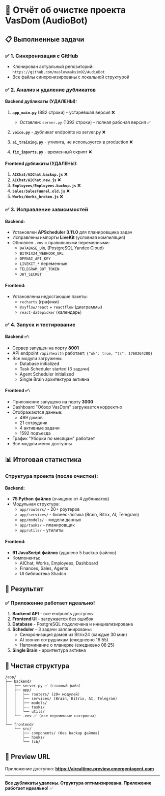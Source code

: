 # 🎯 Отчёт об очистке проекта VasDom (AudioBot)

## 📋 Выполненные задачи

### ✅ 1. Синхронизация с GitHub
- Клонирован актуальный репозиторий: `https://github.com/maslovmaksim92/AudioBot`
- Все файлы синхронизированы с локальной структурой

### ✅ 2. Анализ и удаление дубликатов

#### Backend дубликаты (УДАЛЕНЫ):
1. **`app_main.py`** (882 строки) - устаревшая версия ❌
   - Оставлен: `server.py` (1392 строки) - полная рабочая версия ✅
   
2. **`voice.py`** - дубликат endpoints из server.py ❌

3. **`ai_training.py`** - утилита, не используется в production ❌

4. **`fix_imports.py`** - временный скрипт ❌

#### Frontend дубликаты (УДАЛЕНЫ):
1. **`AIChat/AIChat.backup.js`** ❌
2. **`AIChat/AIChat.new.js`** ❌
3. **`Employees/Employees.backup.js`** ❌
4. **`Sales/SalesFunnel.old.js`** ❌
5. **`Works/Works_broken.js`** ❌

### ✅ 3. Исправление зависимостей

#### Backend:
- Установлен **APScheduler 3.11.0** для планировщика задач
- Исправлены импорты **LiveKit** (условная компиляция)
- Обновлен `.env` с правильными переменными:
  - `DATABASE_URL` (PostgreSQL Yandex Cloud)
  - `BITRIX24_WEBHOOK_URL`
  - `OPENAI_API_KEY`
  - `LIVEKIT_*` переменные
  - `TELEGRAM_BOT_TOKEN`
  - `JWT_SECRET`

#### Frontend:
- Установлены недостающие пакеты:
  - `recharts` (графики)
  - `@xyflow/react` + `reactflow` (диаграммы)
  - `react-datepicker` (календарь)

### ✅ 4. Запуск и тестирование

#### Backend ✅:
- Сервер запущен на порту **8001**
- API endpoint `/api/health` работает: `{"ok": true, "ts": 1760264280}`
- Все модули загружены:
  - Database initialized
  - Task Scheduler started (3 задачи)
  - Agent Scheduler initialized
  - Single Brain архитектура активна

#### Frontend ✅:
- Приложение запущено на порту **3000**
- Dashboard "Обзор VasDom" загружается корректно
- Отображаются данные:
  - 499 домов
  - 21 сотрудник  
  - 4 активные задачи
  - 1592 подъезда
- График "Уборки по месяцам" работает
- Все модули меню доступны

## 📊 Итоговая статистика

### Структура проекта (после очистки):

#### Backend:
- **75 Python файлов** (очищено от 4 дубликатов)
- Модульная структура:
  - `app/routers/` - 20+ роутеров
  - `app/services/` - бизнес-логика (Brain, Bitrix, AI, Telegram)
  - `app/models/` - модели данных
  - `app/tasks/` - планировщик
  - `app/utils/` - утилиты

#### Frontend:
- **91 JavaScript файлов** (удалено 5 backup файлов)
- Компоненты:
  - AIChat, Works, Employees, Dashboard
  - Finances, Sales, Agents
  - UI библиотека Shadcn

## 🚀 Результат

### ✅ Приложение работает идеально!

1. **Backend API** - все endpoints доступны
2. **Frontend UI** - загружается без ошибок
3. **Database** - PostgreSQL подключена и инициализирована
4. **Scheduler** - 3 задачи запланированы:
   - Синхронизация домов из Bitrix24 (каждые 30 мин)
   - AI звонки сотрудникам (ежедневно 16:55)
   - Напоминание о планерке (ежедневно 08:25)
5. **Single Brain** - архитектура активна

## 📁 Чистая структура

```
/app/
├── backend/
│   ├── server.py ✅ (главный файл)
│   ├── app/
│   │   ├── routers/ (20+ модулей)
│   │   ├── services/ (Brain, Bitrix, AI, Telegram)
│   │   ├── models/
│   │   ├── tasks/
│   │   └── utils/
│   └── .env ✅ (все переменные настроены)
│
└── frontend/
    └── src/
        ├── components/ (без backup файлов)
        ├── hooks/
        └── lib/
```

## 🎉 Preview URL

Приложение доступно: **https://airealtime.preview.emergentagent.com**

---

**Все дубликаты удалены. Структура оптимизирована. Приложение работает идеально!** ✅
